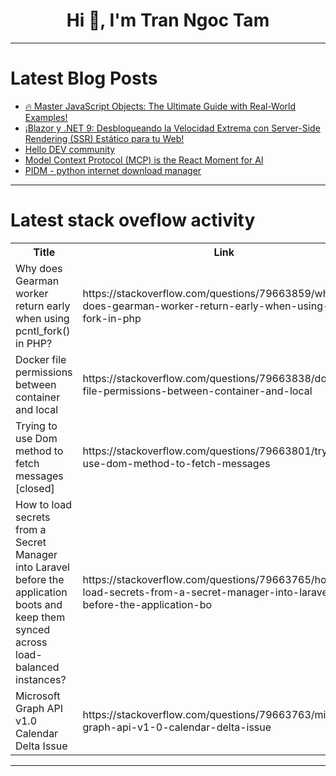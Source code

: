 <h1 align="center">Hi 👋, I'm Tran Ngoc Tam</h1>

---

# Latest Blog Posts 
<!-- BLOG-POST-LIST:START -->
- [🔥 Master JavaScript Objects: The Ultimate Guide with Real-World Examples!](https://dev.to/techsolver94/master-javascript-objects-the-ultimate-guide-with-real-world-examples-25c4)
- [¡Blazor y .NET 9: Desbloqueando la Velocidad Extrema con Server-Side Rendering &lpar;SSR&rpar; Estático para tu Web!](https://dev.to/exavier_jaguileradev/blazor-y-net-9-desbloqueando-la-velocidad-extrema-con-server-side-rendering-ssr-estatico-para-5d4b)
- [Hello DEV community](https://dev.to/aimee1980/hello-dev-community-2bc3)
- [Model Context Protocol &lpar;MCP&rpar; is the React Moment for AI](https://dev.to/michael_watson_8780e10ad7/model-context-protocol-mcp-is-the-react-moment-for-ai-3nhg)
- [PIDM - python internet download manager](https://dev.to/ericluckson1999/pidm-python-internet-download-manager-2hde)
<!-- BLOG-POST-LIST:END -->

---

# Latest stack oveflow activity
<table>
  <tr><th>Title</th><th>Link</th></tr>
  <!-- STACKOVERFLOW:START --><tr><td>Why does Gearman worker return early when using pcntl_fork&lpar;&rpar; in PHP?</td><td>https://stackoverflow.com/questions/79663859/why-does-gearman-worker-return-early-when-using-pcntl-fork-in-php</td></tr><tr><td>Docker file permissions between container and local</td><td>https://stackoverflow.com/questions/79663838/docker-file-permissions-between-container-and-local</td></tr><tr><td>Trying to use Dom method to fetch messages [closed]</td><td>https://stackoverflow.com/questions/79663801/trying-to-use-dom-method-to-fetch-messages</td></tr><tr><td>How to load secrets from a Secret Manager into Laravel before the application boots and keep them synced across load-balanced instances?</td><td>https://stackoverflow.com/questions/79663765/how-to-load-secrets-from-a-secret-manager-into-laravel-before-the-application-bo</td></tr><tr><td>Microsoft Graph API v1.0 Calendar Delta Issue</td><td>https://stackoverflow.com/questions/79663763/microsoft-graph-api-v1-0-calendar-delta-issue</td></tr><!-- STACKOVERFLOW:END -->
</table>

---


